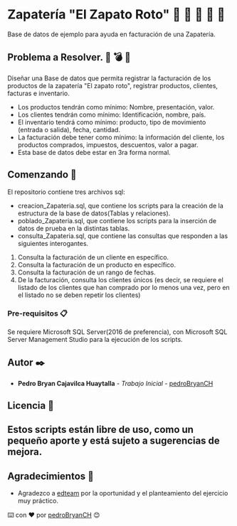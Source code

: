 # Zapatería "El Zapato Roto" 👞 👟 👠 👡 👢

Base de datos de ejemplo para ayuda en facturación de una Zapatería.

## Problema a Resolver.  🔧 💣 🔨

Diseñar una Base de datos que permita registrar la facturación de los productos de la zapatería "El zapato roto", registrar productos, clientes, facturas e inventario.

* Los productos tendrán como mínimo: Nombre, presentación, valor. 
* Los clientes tendrán como mínimo: Identificación, nombre, país.
* El inventario tendrá como mínimo: producto, tipo de movimiento (entrada o salida), fecha, cantidad.
* La facturación debe tener como mínimo: la información del cliente, los productos comprados, impuestos, descuentos, valor a pagar.
* Esta base de datos debe estar en 3ra forma normal.

## Comenzando 🚀

El repositorio contiene tres archivos sql:

* creacion_Zapateria.sql, que contiene los scripts para la creación de la estructura de la base de datos(Tablas y relaciones).
* poblado_Zapateria.sql, que contiene los scripts para la inserción de datos de prueba en la distintas tablas.
* consulta_Zapateria.sql, que contiene las consultas que responden a las siguientes interogantes.

1. Consulta la facturación de un cliente en específico.
2. Consulta la facturación de un producto en específico.
3. Consulta la facturación de un rango de fechas.
4. De la facturación, consulta los clientes únicos (es decir, se requiere el listado de los clientes que han comprado por lo menos una vez, pero en el listado no se deben repetir los clientes)

### Pre-requisitos 📋

Se requiere Microsoft SQL Server(2016 de preferencia), con Microsoft SQL Server Management Studio para la ejecución de los scripts.

## Autor ✒️

* **Pedro Bryan Cajavilca Huaytalla** - *Trabajo Inicial* - [pedroBryanCH](https://github.com/pedroBryanCH)

## Licencia 📄

Estos scripts están libre de uso, como un pequeño aporte y está sujeto a sugerencias de mejora.
---

## Agradecimientos 🎁

* Agradezco a [edteam](https://ed.team/) por la oportunidad y el planteamiento del ejercicio muy práctico.

⌨️ con ❤️ por [pedroBryanCH](https://github.com/pedroBryanCH) 😊